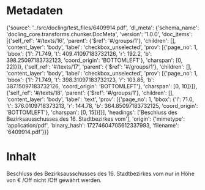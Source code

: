 # Metadaten
{'source': '../src/docling/test_files/6409914.pdf', 'dl_meta': {'schema_name': 'docling_core.transforms.chunker.DocMeta', 'version': '1.0.0', 'doc_items': [{'self_ref': '#/texts/16', 'parent': {'$ref': '#/groups/1'}, 'children': [], 'content_layer': 'body', 'label': 'checkbox_unselected', 'prov': [{'page_no': 1, 'bbox': {'l': 71.749, 't': 409.41097183732126, 'r': 192.2, 'b': 398.25097183732123, 'coord_origin': 'BOTTOMLEFT'}, 'charspan': [0, 22]}]}, {'self_ref': '#/texts/17', 'parent': {'$ref': '#/groups/1'}, 'children': [], 'content_layer': 'body', 'label': 'checkbox_unselected', 'prov': [{'page_no': 1, 'bbox': {'l': 71.749, 't': 398.31097183732123, 'r': 103.85, 'b': 387.15097183732126, 'coord_origin': 'BOTTOMLEFT'}, 'charspan': [0, 10]}]}, {'self_ref': '#/texts/18', 'parent': {'$ref': '#/groups/1'}, 'children': [], 'content_layer': 'body', 'label': 'text', 'prov': [{'page_no': 1, 'bbox': {'l': 71.0, 't': 376.0109718373213, 'r': 144.78, 'b': 364.85097183732125, 'coord_origin': 'BOTTOMLEFT'}, 'charspan': [0, 15]}]}], 'headings': ['Beschluss des Bezirksausschusses des 16. Stadtbezirkes vom'], 'origin': {'mimetype': 'application/pdf', 'binary_hash': 17274604705612337993, 'filename': '6409914.pdf'}}}

# Inhalt
Beschluss des Bezirksausschusses des 16. Stadtbezirkes vom
nur in Höhe von € /Off
nicht /Off
gewährt werden.